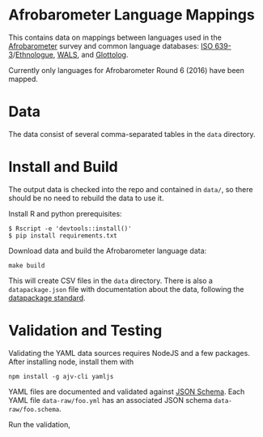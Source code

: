 # Afrobarometer Language Mappings

This contains data on mappings between languages used in the [Afrobarometer](http://www.afrobarometer.org/) survey and common language databases: [ISO 639-3](http://www-01.sil.org/iso639-3/)/[Ethnologue](https://www.ethnologue.com/), [WALS](http://wals.info/languoid),
and [Glottolog](http://glottolog.org/).

Currently only languages for Afrobarometer Round 6 (2016) have been mapped.

# Data

The data consist of several comma-separated tables in the `data` directory.

# Install and Build

The output data is checked into the repo and contained in `data/`, so there should be no need to rebuild the data to use it.

Install R and python prerequisites:
```console
$ Rscript -e 'devtools::install()'
$ pip install requirements.txt
```

Download data and build the Afrobarometer language data:
```console
make build
```

This will create CSV files in the `data` directory.
There is also a `datapackage.json` file with documentation about the data, following the [datapackage standard](https://frictionlessdata.io/data-packages/).


# Validation and Testing

Validating the YAML data sources requires NodeJS and a few packages.
After installing node, install them with
```console
npm install -g ajv-cli yamljs
```

YAML files are documented and validated against [JSON Schema](http://json-schema.org/).
Each YAML file `data-raw/foo.yml` has an associated JSON schema `data-raw/foo.schema`.

Run the validation,
```console
```
